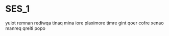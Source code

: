 # SES_1
yuiot remnan rediwqa tinaq mina iore plaximore timre gint qoer cofre xenao manreq qreiti popo
